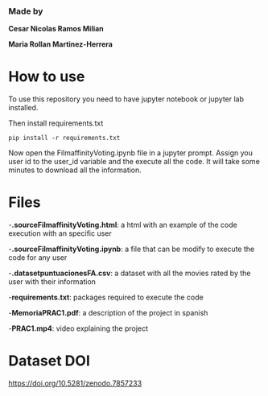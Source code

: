 ### Made by
**Cesar Nicolas Ramos Milian**

**Maria Rollan Martinez-Herrera**


# How to use
To use this repository you need to have jupyter notebook or jupyter lab installed.

Then install requirements.txt

```
pip install -r requirements.txt
```

Now open the FilmaffinityVoting.ipynb file in a jupyter prompt. Assign you user id to the user_id variable and the execute all the code. It will take some minutes to download all the information.

# Files
-**.sourceFilmaffinityVoting.html**: a html with an example of the code execution with an specific user

-**.sourceFilmaffinityVoting.ipynb**: a file that can be modify to execute the code for any user

-**.datasetpuntuacionesFA.csv**: a dataset with all the movies rated by the user with their information

-**requirements.txt**: packages required to execute the code

-**MemoriaPRAC1.pdf**: a description of the project in spanish

-**PRAC1.mp4**: video explaining the project

# Dataset DOI
https://doi.org/10.5281/zenodo.7857233



